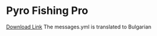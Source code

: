 # Pyro Fishing Pro
[Download Link](https://www.spigotmc.org/resources/pyrofishingpro-1-14-x-1-20-x-1-fishing-plugin-new-tournament-rework.60729/)
The messages.yml is translated to Bulgarian
